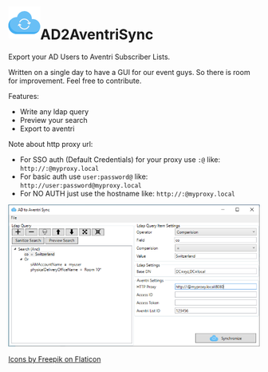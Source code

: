 <img src="https://github.com/qxsch/AD2AventriSync/blob/master/cloud-sync.png" width="64" height="64" align="left">

# AD2AventriSync

Export your AD Users to Aventri Subscriber Lists.

Written on a single day to have a GUI for our event guys. So there is room for improvement. Feel free to contribute.

Features:
 * Write any ldap query
 * Preview your search
 * Export to aventri

Note about http proxy url:
 * For SSO auth (Default Credentials) for your proxy use ``:@`` like: ``http://:@myproxy.local``
 * For basic auth use ``user:password@`` like:    ``http://user:password@myproxy.local``
 * For NO AUTH just use the hostname like: ``http://:@myproxy.local``

<img src="https://github.com/qxsch/AD2AventriSync/blob/master/screenshot-mainwindow.PNG">

[Icons by Freepik on Flaticon](https://www.flaticon.com/authors/freepik)
